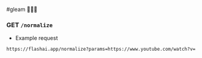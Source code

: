 #gleam 🦹🏻‍♂️

### GET `/normalize`

- Example request

```
https://flashai.app/normalize?params=https://www.youtube.com/watch?v=
```
